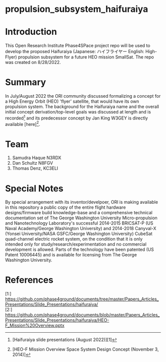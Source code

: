 # propulsion_subsystem_haifuraiya
# Introduction

This Open Research Institute Phase4SPace project repo will be used to develop the proposed Haifuraiya (Japanese:  ハイフライヤー English: High-Flyer) propulsion subsystem for a future HEO mission SmallSat. The repo was created on 8/28/2022.

# Summary

In July/August 2022 the ORI community discussed formalizing a concept for a High Energy Orbit (HEO) 'flyer' satellite, that would have its own propulsion system. The background for the Haifuraiya name and the overall initial concept derivation/top-level goals was discussed at length and is recorded[^1] and its predecessor concept by Jan King W3GEY is directly available [here][^2]. 

# Team
1. Samudra Haque N3RDX
2. Dan Schultz N8FGV
3. Thomas Denz, KC3ELI

# Special Notes

By special arrangement with its inventor/develpoer, ORI is making available in this repository a public copy of the entire flight hardware designs/firmware build knowledge-base and a comprehensive technical documentation set of The George Washington University Micro-propulsion and Nanotechnology Laboratory's successful 2014-2015 BRICSAT-P (US Naval Academy/George Washington University) and 2014-2018 Canyval-X (Yonsei University/NASA GSFC/George Washington University) CubeSat quad-channel electric rocket system, on the condition that it is only intended only for study/research/experimentation and no commercial development is allowed. Parts of the technology have been patented (US Patent 10006445) and is available for licensing from The George Washington University. 

# References

[^1]: [Haifuraiya slide presentations (August 2022)][1]
[^2]: [HEO-F Mission Overview Space System Design Concept (November 3, 2014)]


[1:] https://github.com/phase4ground/documents/tree/master/Papers_Articles_Presentations/Slide_Presentations/haifuraiya/   
[2:] https://github.com/phase4ground/documents/blob/master/Papers_Articles_Presentations/Slide_Presentations/haifuraiya/HEO-F_Mission%20Overview.pptx




